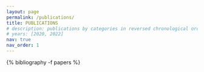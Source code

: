 ```yaml
---
layout: page
permalink: /publications/
title: PUBLICATIONS
# description: publications by categories in reversed chronological order. generated by jekyll-scholar.
# years: [2020, 2022]
nav: true
nav_order: 1
---
```

<!-- _pages/publications.md -->
<div class="publications">

<!-- {%- for y in page.years %}
  <h2 class="year">{{y}}</h2>
  {% bibliography -f papers -q @*[year={{y}}]* %}
{% endfor %} -->

{% bibliography -f papers %}

</div>
